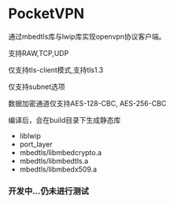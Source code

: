 # PocketVPN

通过mbedtls库与lwip库实现openvpn协议客户端。

支持RAW,TCP,UDP

仅支持tls-client模式,支持tls1.3

仅支持subnet选项

数据加密通道仅支持AES-128-CBC, AES-256-CBC

编译后，会在build目录下生成静态库

- liblwip
- port_layer
- mbedtls/libmbedcrypto.a
- mbedtls/libmbedtls.a
- mbedtls/libmbedx509.a

### 开发中...仍未进行测试